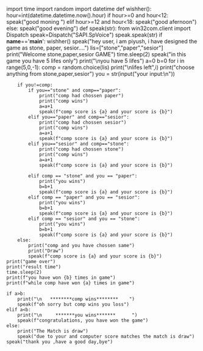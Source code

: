 import time
import random
import datetime
def wishher():
    hour=int(datetime.datetime.now().hour)
    if hour>=0 and hour<12:
        speak("good moning ")
    elif hour>=12 and hour<18:
        speak("good afernoon")
    else:
        speak("good evening")
def speak(str):
    from win32com.client import Dispatch
    speak=Dispatch("SAPI.SpVoice")
    speak.speak(str)
if __name__=='__main__':
    wishher()
    speak("hey user, i am piyush, i have designed the game as stone, paper, sesior....")
    lis=["stone","paper","sesior"]
    print("Welcome stone,paper,sesior GAME")
    time.sleep(2)
    speak("in this game you have 5 lifes only")
    print("\nyou have 5 lifes")
    a=0
    b=0
    for i in range(5,0,-1):
        comp = random.choice(lis)
        print("\nlifes left",i)
        print("choose anything from stone,paper,sesior")
        you = str(input("your input:\n"))


        if you!=comp:
            if you=="stone" and comp=="paper":
                print("comp had chossen paper")
                print("comp wins")
                a=a+1
                speak(f"comp score is {a} and your score is {b}")
            elif you=="paper" and comp=="sesior":
                print("comp had chossen sesior")
                print("comp wins")
                a=a+1
                speak(f"comp score is {a} and your score is {b}")
            elif you=="sesior" and comp=="stone":
                print("comp had chossen stone")
                print("comp wins")
                a=a+1
                speak(f"comp score is {a} and your score is {b}")

            elif comp == "stone" and you == "paper":
                print("you wins")
                b=b+1
                speak(f"comp score is {a} and your score is {b}")
            elif comp == "paper" and you == "sesior":
                print("you wins")
                b=b+1
                speak(f"comp score is {a} and your score is {b}")
            elif comp == "sesior" and you == "stone":
                print("you wins")
                b=b+1
                speak(f"comp score is {a} and your score is {b}")
        else:
            print("comp and you have chossen same")
            print("Draw")
            speak(f"comp score is {a} and your score is {b}")
    print("game over")
    print("result time")
    time.sleep(2)
    print(f"you have won {b} times in game")
    print(f"while comp have won {a} times in game")

    if a>b:
        print("\n   ********comp wins********    ")
        speak(f"oh sorry but comp wins you loss")
    elif a<b:
        print("\n     *******you wins*******      ")
        speak(f"congratulations, you have won the game")
    else:
        print("The Match is draw")
        speak("due to your and computer score matches the match is draw")
    speak("thank you ,have a good day,bye")
